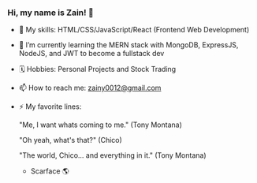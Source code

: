 ### Hi, my name is Zain! 👋

- 🔭 My skills: HTML/CSS/JavaScript/React (Frontend Web Development)
- 🌱 I’m currently learning the MERN stack with MongoDB, ExpressJS, NodeJS, and JWT to become a fullstack dev
- 🗓️ Hobbies: Personal Projects and Stock Trading
- 📫 How to reach me: zainy0012@gmail.com
- ⚡ My favorite lines:

    "Me, I want whats coming to me." (Tony Montana)

     "Oh yeah, what's that?" (Chico)
     
     "The world, Chico... and everything in it." (Tony Montana) 
     
     - Scarface 🌎
